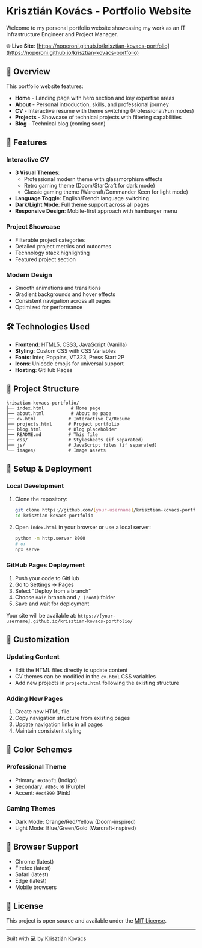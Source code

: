 # Krisztián Kovács - Portfolio Website

Welcome to my personal portfolio website showcasing my work as an IT Infrastructure Engineer and Project Manager.

🌐 **Live Site**: [https://noperoni.github.io/krisztian-kovacs-portfolio](https://noperoni.github.io/krisztian-kovacs-portfolio)

## 🎯 Overview

This portfolio website features:
- **Home** - Landing page with hero section and key expertise areas
- **About** - Personal introduction, skills, and professional journey
- **CV** - Interactive resume with theme switching (Professional/Fun modes)
- **Projects** - Showcase of technical projects with filtering capabilities
- **Blog** - Technical blog (coming soon)

## 🚀 Features

### Interactive CV
- **3 Visual Themes**:
  - Professional modern theme with glassmorphism effects
  - Retro gaming theme (Doom/StarCraft for dark mode)
  - Classic gaming theme (Warcraft/Commander Keen for light mode)
- **Language Toggle**: English/French language switching
- **Dark/Light Mode**: Full theme support across all pages
- **Responsive Design**: Mobile-first approach with hamburger menu

### Project Showcase
- Filterable project categories
- Detailed project metrics and outcomes
- Technology stack highlighting
- Featured project section

### Modern Design
- Smooth animations and transitions
- Gradient backgrounds and hover effects
- Consistent navigation across all pages
- Optimized for performance

## 🛠️ Technologies Used

- **Frontend**: HTML5, CSS3, JavaScript (Vanilla)
- **Styling**: Custom CSS with CSS Variables
- **Fonts**: Inter, Poppins, VT323, Press Start 2P
- **Icons**: Unicode emojis for universal support
- **Hosting**: GitHub Pages

## 📁 Project Structure

```
krisztian-kovacs-portfolio/
├── index.html          # Home page
├── about.html          # About me page
├── cv.html            # Interactive CV/Resume
├── projects.html      # Project portfolio
├── blog.html          # Blog placeholder
├── README.md          # This file
├── css/               # Stylesheets (if separated)
├── js/                # JavaScript files (if separated)
└── images/            # Image assets
```

## 🚀 Setup & Deployment

### Local Development
1. Clone the repository:
   ```bash
   git clone https://github.com/[your-username]/krisztian-kovacs-portfolio.git
   cd krisztian-kovacs-portfolio
   ```

2. Open `index.html` in your browser or use a local server:
   ```bash
   python -m http.server 8000
   # or
   npx serve
   ```

### GitHub Pages Deployment
1. Push your code to GitHub
2. Go to Settings → Pages
3. Select "Deploy from a branch"
4. Choose `main` branch and `/ (root)` folder
5. Save and wait for deployment

Your site will be available at: `https://[your-username].github.io/krisztian-kovacs-portfolio/`

## 📝 Customization

### Updating Content
- Edit the HTML files directly to update content
- CV themes can be modified in the `cv.html` CSS variables
- Add new projects in `projects.html` following the existing structure

### Adding New Pages
1. Create new HTML file
2. Copy navigation structure from existing pages
3. Update navigation links in all pages
4. Maintain consistent styling

## 🎨 Color Schemes

### Professional Theme
- Primary: `#6366f1` (Indigo)
- Secondary: `#8b5cf6` (Purple)
- Accent: `#ec4899` (Pink)

### Gaming Themes
- Dark Mode: Orange/Red/Yellow (Doom-inspired)
- Light Mode: Blue/Green/Gold (Warcraft-inspired)

## 📱 Browser Support

- Chrome (latest)
- Firefox (latest)
- Safari (latest)
- Edge (latest)
- Mobile browsers

## 📄 License

This project is open source and available under the [MIT License](LICENSE).

---

Built with 💻 by Krisztián Kovács
